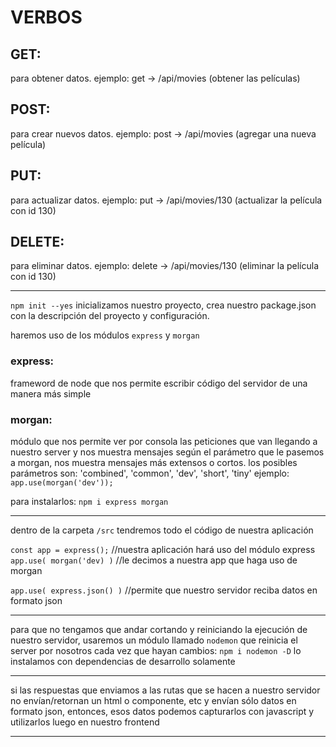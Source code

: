 # VERBOS

## GET: 
para obtener datos. ejemplo: get -> /api/movies (obtener las películas)

## POST: 
para crear nuevos datos. ejemplo: post -> /api/movies (agregar una nueva película)

## PUT: 
para actualizar datos. ejemplo: put -> /api/movies/130 (actualizar la película con id 130)

## DELETE: 
para eliminar datos. ejemplo: delete -> /api/movies/130 (eliminar la película con id 130)

-------------------------------------------------------------------------------------------------

`npm init --yes` 
inicializamos nuestro proyecto, crea nuestro package.json con la descripción del proyecto y configuración.

haremos uso de los módulos `express` y `morgan`
### express:
frameword de node que nos permite escribir código del servidor de una manera más simple

### morgan:
módulo que nos permite ver por consola las peticiones que van llegando a nuestro server y nos muestra mensajes
según el parámetro que le pasemos a morgan, nos muestra mensajes más extensos o cortos.
los posibles parámetros son: 'combined', 'common', 'dev', 'short', 'tiny'
ejemplo: `app.use(morgan('dev'));`

para instalarlos: `npm i express morgan`

-------------------------------------------------------------------------------------------------

dentro de la carpeta `/src` tendremos todo el código de nuestra aplicación

`const app = express();`  //nuestra aplicación hará uso del módulo express
`app.use( morgan('dev) )` //le decimos a nuestra app que haga uso de morgan

`app.use( express.json() )` //permite que nuestro servidor reciba datos en formato json

-------------------------------------------------------------------------------------------------

para que no tengamos que andar cortando y reiniciando la ejecución de nuestro servidor, 
usaremos un módulo llamado `nodemon` que reinicia el server por nosotros cada vez que hayan cambios:
`npm i nodemon -D` lo instalamos con dependencias de desarrollo solamente

-------------------------------------------------------------------------------------------------

si las respuestas que enviamos a las rutas que se hacen a nuestro servidor no envían/retornan un html o componente, etc
y envían sólo datos en formato json, entonces, esos datos podemos capturarlos con javascript y utilizarlos luego en nuestro
frontend

-------------------------------------------------------------------------------------------------